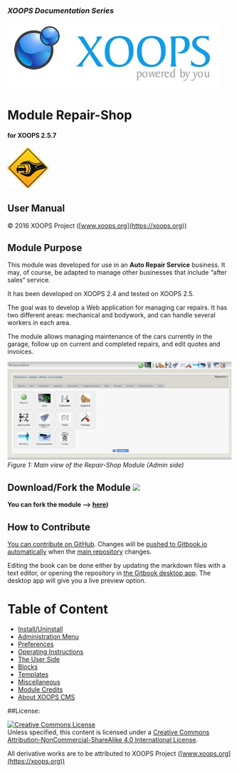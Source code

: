 ### _XOOPS Documentation Series_
![logoXoops.jpg](assets/logoXoops.jpg)

# Module Repair-Shop
#### for XOOPS 2.5.7
      
![logoModule.png](assets/logoModule.png)
            
## User Manual

© 2016 XOOPS Project ([www.xoops.org](https://xoops.org))   

## Module Purpose 

This module was developed for use in an **Auto Repair Service** business. 
It may, of course, be adapted to manage other businesses that include “after sales“ service.

It has been developed on XOOPS 2.4 and tested on XOOPS 2.5. 

The goal was to develop a Web application for managing car repairs. It has two different areas: mechanical and bodywork, and can handle several workers in each area. 

The module allows managing maintenance of the cars currently in the garage, follow up on current and completed repairs, and edit quotes and invoices.


![image001.png](assets/image007.png)
*Figure 1: Main view of the Repair-Shop Module (Admin side)*

## Download/Fork the Module ![](https://xoops.org/images/forkit.png) 

**You can fork the module --> [here](https://github.com/XoopsModules25x/repair))** 

## How to Contribute

[You can contribute on GitHub](https://github.com/XoopsDocs/repair-tutorial). Changes will be [pushed to Gitbook.io automatically](https://www.gitbook.com/book/xoops/repair-tutorial/activity) when the [main repository](https://github.com/XoopsDocs/repair-tutorial) changes.

Editing the book can be done either by updating the markdown files with a text editor, or opening the repository in [the Gitbook desktop app](https://github.com/GitbookIO/editor/blob/master/README.md). The desktop app will give you a live preview option.

# Table of Content

* [Install/Uninstall](book/1install.md)
* [Administration Menu](book/2administration.md)
* [Preferences](book/3preferences.md)
* [Operating Instructions](book/4operations.md)
* [The User Side](book/5userside.md)
* [Blocks](book/6blocks.md)
* [Templates](book/7templates.md)
* [Miscellaneous](book/8other.md) 
* [Module Credits](book/9credits.md)
* [About XOOPS CMS](book/10aboutxoops.md)

##License:

<a rel="license" href="http://creativecommons.org/licenses/by-nc-sa/4.0/"><img alt="Creative Commons License" style="border-width:0" src="https://i.creativecommons.org/l/by-nc-sa/4.0/88x31.png" /></a><br />Unless specified, this content is licensed under a <a rel="license" href="http://creativecommons.org/licenses/by-nc-sa/4.0/">Creative Commons Attribution-NonCommercial-ShareAlike 4.0 International License</a>.

All derivative works are to be attributed to XOOPS Project ([www.xoops.org](https://xoops.org))
